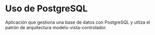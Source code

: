 # Uso de PostgreSQL


Aplicación que gestiona una base de datos con PostgreSQL y utliza el patrón de arquitectura modelo-vista-controlador.


